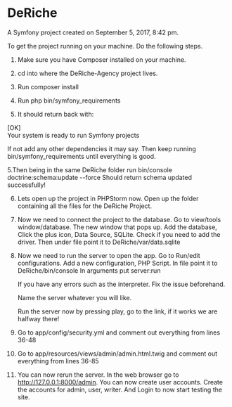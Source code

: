 DeRiche
=======

A Symfony project created on September 5, 2017, 8:42 pm.

To get the project running on your machine. Do the following steps.

1. Make sure you have Composer installed on your machine. 

2. cd into where the DeRiche-Agency project lives.

3. Run composer install

3. Run php bin/symfony_requirements

4. It should return back with:

  [OK]                                         
  Your system is ready to run Symfony projects

  If not add any other dependencies it may say. Then keep running bin/symfony_requirements until everything is good.
  
5.Then being in the same DeRiche folder run bin/console doctrine:schema:update --force
  Should return schema updated successfully!
  
6. Lets open up the project in PHPStorm now. Open up the folder containing all the files for the DeRiche Project.

7. Now we need to connect the project to the database. Go to view/tools window/database.
   The new window that pops up. Add the database, Click the plus icon, Data Source, SQLite.
   Check if you need to add the driver.
   Then under file point it to DeRiche/var/data.sqlite
   
8. Now we need to run the server to open the app. Go to Run/edit configurations. Add a new configuration, PHP Script.
   In file point it to DeRiche/bin/console
   In arguments put server:run
   
   If you have any errors such as the interpreter. Fix the issue beforehand.
   
   Name the server whatever you will like.
   
   Run the server now by pressing play, go to the link, if it works we are halfway there!
   
 9. Go to app/config/security.yml and comment out everything from lines 36-48
 
 10. Go to app/resources/views/admin/admin.html.twig and comment out everything from lines 36-85
 
 11. You can now rerun the server. In the web browser go to http://127.0.0.1:8000/admin. You can now create user accounts.
     Create the accounts for admin, user, writer. And Login to now start testing the site.
   
   
